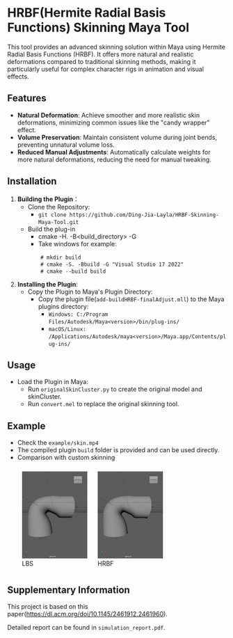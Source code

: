 # HRBF(Hermite Radial Basis Functions) Skinning Maya Tool

This tool provides an advanced skinning solution within Maya using Hermite Radial Basis Functions (HRBF). It offers more natural and realistic deformations compared to traditional skinning methods, making it particularly useful for complex character rigs in animation and visual effects.

## Features

- **Natural Deformation**: Achieve smoother and more realistic skin deformations, minimizing common issues like the "candy wrapper" effect.
- **Volume Preservation**: Maintain consistent volume during joint bends, preventing unnatural volume loss.
 - **Reduced Manual Adjustments**: Automatically calculate weights for more natural deformations, reducing the need for manual tweaking.


## Installation

1. **Building the Plugin**：
    -   Clone the Repository:
        - `git clone https://github.com/Ding-Jia-Layla/HRBF-Skinning-Maya-Tool.git`
    -  Build the plug-in
        - cmake -H. -B<build_directory> -G <generator>
        - Take windows for example:
        ```
            # mkdir build
            # cmake -S. -Bbuild -G "Visual Studio 17 2022" 
            # cmake --build build
        ```
2. **Installing the Plugin**:
    - Copy the Plugin to Maya's Plugin Directory:
        - Copy the plugin file(`add-buildHRBF-finalAdjust.mll`) to the Maya plugins directory:
            - `Windows: C:/Program Files/Autodesk/Maya<version>/bin/plug-ins/`
            - `macOS/Linux: /Applications/Autodesk/maya<version>/Maya.app/Contents/plug-ins/`
## Usage
- Load the Plugin in Maya:
    - Run `originalSkinCluster.py` to create the original model and skinCluster.
    - Run `convert.mel` to replace the original skinning tool.
## Example
- Check the `example/skin.mp4`
- The compiled plugin `build` folder is provided and can be used directly.
- Comparison with custom skinning
    <p align="center">
    <figure style="display: inline-block; margin: 10px;">
        <img src="example/result/LBS.png" width="150" height="200" />
        <figcaption>LBS</figcaption>
    </figure>
    <figure style="display: inline-block; margin: 10px;">
        <img src="example/result/HRBF.png" width="150" height="200" />
        <figcaption>HRBF</figcaption>
    </figure>
</p>

## Supplementary Information
This project is based on this paper(https://dl.acm.org/doi/10.1145/2461912.2461960). 

Detailed report can be found in `simulation_report.pdf`.
 